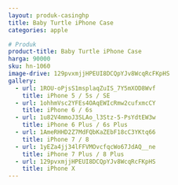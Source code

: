 ```yaml
---
layout: produk-casinghp
title: Baby Turtle iPhone Case
categories: apple

# Produk
product-title: Baby Turtle iPhone Case
harga: 90000
sku: hn-1060
image-drive: 129pvxmjjHPEUI8DCQpYJv8WcqRcFKpHS
gallery:
  - url: 1ROU-oPjsS1msplaqZuIS_7Y5mXOD8Wvf
    title: iPhone 5 / 5s / SE
  - url: 1ohhmVsc2YFEs4OAqEWIcRmw2cufxmcCY
    title: iPhone 6 / 6s
  - url: 1u82V4mmoJ3SLAo_l3Stz-5-PsYdtEW3w
    title: iPhone 6 Plus / 6s Plus
  - url: 1AmeRHHD2Z7MdFQbKaZEbF18cC3YKtq66
    title: iPhone 7 / 8
  - url: 1yEZa4jj34lFFVMOvcfqcWo67JdAQ__ne
    title: iPhone 7 Plus / 8 Plus
  - url: 129pvxmjjHPEUI8DCQpYJv8WcqRcFKpHS
    title: iPhone X
---
```


